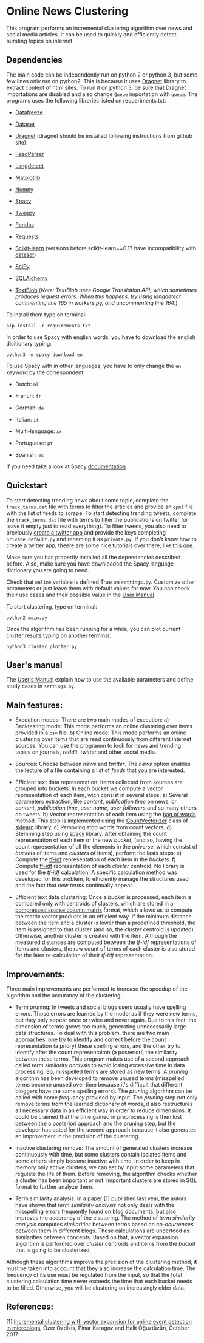 # Online News Clustering

This program performs an incremental clustering algorithm over news and social media articles. It can be used to quickly and efficiently detect bursting topics on internet.

## Dependencies

The main code can be independently run on python 2 or python 3, but some few lines only run on python2. This is because it uses [Dragnet](https://github.com/seomoz/dragnet) library to extract content of html sites. To run it on python 3, be sure that Dragnet importations are disabled and also change `Queue` importation with `queue`.
The programs uses the following libraries listed on requeriments.txt:

- [Datafreeze](https://github.com/pudo/datafreeze)

- [Dataset](https://dataset.readthedocs.io/en/latest/)

- [Dragnet](https://github.com/seomoz/dragnet) (dragnet should be installed following instructions from github site)

- [FeedParser](https://pythonhosted.org/feedparser/)

- [Langdetect](https://pypi.org/project/langdetect/)

- [Matplotlib](https://matplotlib.org/)

- [Numpy](http://www.numpy.org/)

- [Spacy](https://spacy.io/)

- [Tweepy](http://www.tweepy.org/)

- [Pandas](https://pandas.pydata.org/)

- [Requests](http://docs.python-requests.org/en/master/)

- [Scikit-learn](http://scikit-learn.org/stable/) (versions before scikit-learn==0.17 have incompatibility with [dataset](https://dataset.readthedocs.io/en/latest/))

- [SciPy](https://www.scipy.org/)

- [SQLAlchemy](https://www.sqlalchemy.org/)

- [TextBlob](http://textblob.readthedocs.io/en/dev/) (*Note: TextBlob uses Google Translation API, which sometimes produces request errors. When this happens, try using langdetect commenting line 165 in workers.py, and uncommenting line 164.*)

To install them type on terminal:

```
pip install -r requirements.txt
```

In order to use Spacy with english words, you have to download the english dicitionary typing:

```
python3 -m spacy download en
```

To use Spacy with in other languages, you have to only change the `en` keyword by the correspondent:

- Dutch: `nl`

- French: `fr`

- German: `de`

- Italian: `it`

- Multi-language: `xx`

- Portuguese: `pt`

- Spanish: `es`

If you need take a look at Spacy [documentation](https://spacy.io/models/).

## Quickstart

To start detecting trending news about some topic, complete the `track_terms.dat` file with terms to filter the articles and provide an `opml` file with the list of feeds to scrape. To start detecting trending tweets, complete the `track_terms.dat` file with terms to filter the publications on twitter (or leave it empty just to read everything). To filter tweets, you also need to previously [create a twitter app](https://apps.twitter.com/) and provide the keys completing `private_default.py` and renaming it as `private.py`. If you don't know how to create a twitter app, theere are some nice tutorials over there, like [this one](https://iag.me/socialmedia/how-to-create-a-twitter-app-in-8-easy-steps/).

Make sure you has propertly installed all the dependencies described before. Also, make sure you have downloaded the Spacy language dictionary you are going to need.

Check that `online` variable is defined True on `settings.py`. Customize other parameters or just leave them with default values for now. You can check their use cases and their possible value in the [User Manual](./user_manual.md).

To start clustering, type on terminal:

```
python2 main.py
```

Once the algorithm has been running for a while, you can plot current cluster results typing on another terminal:

```
python3 cluster_plotter.py
```

## User's manual
The [User's Manual](./user_manual.md) explain how to use the available parameters and define study cases in `settings.py`.

## Main features:

- Execution modes: There are two main modes of execution:
a) Backtesting mode: This mode performs an online clustering over items provided in a `csv` file.
b) Online mode: This mode performs an online clustering over items that are read continuously from different internet sources. You can use the programm to look for news and trending topics on journals, *reddit*, *twitter* and other social media.

- Sources: Choose between *news* and *twitter*. The *news* option enables the lecture of a file containing a list of *feeds* that you are interested.

- Efficient text data representation: Items collected from sources are grouped into buckets. In each bucket we compute a vector representation of each item, wich consist in several steps:
a) Several parameters extraction, like *content*, *publication time* on news, or *content*, *publication time*, *user name*, *user followers* and so many others on tweets.
b) Vector representation of each item using the [bag of words](https://en.wikipedia.org/wiki/Bag-of-words_model) method. This step is implemented using the [CountVectorizer](http://scikit-learn.org/stable/modules/generated/sklearn.feature_extraction.text.CountVectorizer.html) class of [sklearn](http://scikit-learn.org/stable/) library.
c) Removing stop words from count vectors.
d) Stemming step using [spacy](https://spacy.io/) library. 
After obtaining the count representation of each item of the new *bucket*, (and so, having the count representation of all the elements in the *universe*, which consist of *buckets* of items and *clusters* of items), perform the lasts steps:
e) Compute the [tf-idf](https://en.wikipedia.org/wiki/Tf%E2%80%93idf) representation of each item in the *buckets*.
f) Compute [tf-idf](https://en.wikipedia.org/wiki/Tf%E2%80%93idf) representation of each *cluster* centroid.
No library is used for the *tf-idf* calculation. A specific calculation method was developed for this problem, to efficiently manage the structures used and the fact that *new terms* continually appear.

- Efficient text data clustering: Once a *bucket* is processed, each item is compared only with centroids of clusters, which are stored in a [compressed sparse column matrix](https://docs.scipy.org/doc/scipy/reference/generated/scipy.sparse.csc_matrix.html) format, which allows us to compute the matrix vector products in an efficient way. If the minimum distance between the item and a cluster is lower than a predefined threshold, the item is assigned to that cluster (and so, the *cluster* centroid is updated). Otherwise, another cluster is created with the item. Although the measured distances are computed between the *tf-idf* representations of items and clusters, the raw count of terms of each cluster is also stored for the later re-calculation of their *tf-idf* representation.

## Improvements:

Three main improvements are performed to increase the speedup of the algorithm and the accurancy of the clustering:

- Term pruning: In tweets and social blogs users usually have spelling errors. Those errors are learned by the model as if they were new terms, but they only appear once or twice and never again. Due to this fact, the dimension of terms grows too much, generating unnecessarily large data structures. To deal with this problem, there are two main approaches: one try to identify and correct before the count representation (a priory) these spelling errors, and the other try to identify after the count representaiton (a posteriori) the similarity between these terms. This program makes use of a second approach called *term similarity analysis* to avoid losing excessive time in data processing. So, misspelled terms are stored as new terms. A *pruning* algorithm has been developed to remove unused terms (misspelled terms become unused over time because it's difficult that different bloggers have the same spelling errors). The *pruning* algorithm can be called with some *frequency* provided by input. The *pruning* step not only remove terms from the learned dictionary of words, it also restructures all necessary data in an efficient way in order to reduce dimensions.
It could be claimed that the time gained in preprocessing is then lost between the a posteriori approach and the pruning step, but the developer has opted for the second approach because it also generates an improvement in the precision of the clustering.

- Inactive clustering remove: The amount of generated clusters increase continuously with time, but some clusters contain isolated items and some others simply became inactive with time. In order to keep in memory only active clusters, we can set by input some parameters that regulate the life of them. Before removing, the algorithm checks whether a cluster has been important or not. Important clusters are stored in SQL format to further analyze them.

- Term similarity analysis: In a paper [1] published last year, the autors have shown that *term similarity analysis* not only deals with the misspelling errors frequently found on blog documents, but also improves the accurancy of the clsutering. The method of *term similarity analysis* computes *similarities* between terms based on *co-ocurrences* between them in different blogs. These calculations are undertood as similarities between concepts. Based on that, a vector expansion algorithm is performed over *cluster* centroids and items from the *bucket* that is going to be clusterized.

Although these algorithms improve the precision of the clustering method, it must be taken into account that they also increase the calculation time. The frequency of its use must be regulated from the input, so that the total clustering calculation time never exceeds the time that each bucket needs to be filled. Otherwise, you will be clustering on increasingly older data.

## References:

[1] [Incremental clustering with vector expansion for online event detection in microblogs](https://www.researchgate.net/publication/320861041_Incremental_clustering_with_vector_expansion_for_online_event_detection_in_microblogs), Ozer Ozdikis, Pinar Karagoz and Halit Oğuztüzün, October 2017.